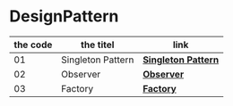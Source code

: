 # DesignPattern


|  the code |  the titel | link  | 
|-----------|------------|-------|
|01 | Singleton Pattern| **[Singleton Pattern](https://github.com/WaelAlQawasmi/DesignPattern/tree/main/Signleton)**
02           | Observer| **[Observer](https://github.com/WaelAlQawasmi/DesignPattern/tree/main/Observer)**
03          | Factory| **[Factory](https://github.com/WaelAlQawasmi/DesignPattern/tree/main/Factory)**
